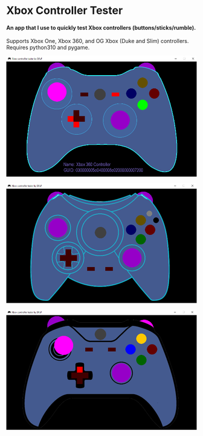 # **Xbox Controller Tester**

#### An app that I use to quickly test Xbox controllers (buttons/sticks/rumble).

Supports Xbox One, Xbox 360, and OG Xbox (Duke and Slim) controllers.
Requires python310 and pygame.

![alt text](img/img1.png)

![alt text](img/img2.png)

![alt text](img/img3.png)
